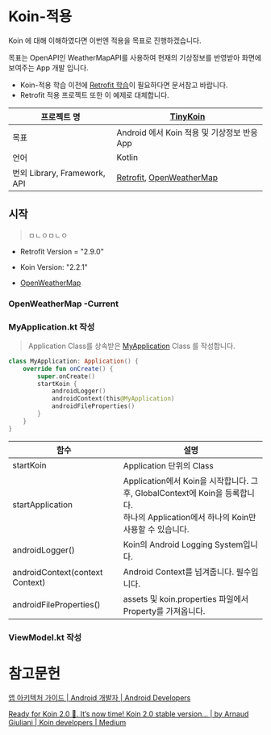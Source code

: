 # Koin-적용

Koin 에 대해 이해하였다면 이번엔 적용을 목표로 진행하겠습니다.

목표는 OpenAPI인 WeatherMapAPI를 사용하여 현재의 기상정보를 반영받아 화면에 보여주는 App 개발 입니다.

- Koin-적용 학습 이전에 [Retrofit 학습]()이 필요하다면 문서참고 바랍니다.
- Retrofit 적용 프로젝트 또한 이 예제로 대체합니다.

| 프로젝트 명                  | [TinyKoin]()                                                 |
| ---------------------------- | ------------------------------------------------------------ |
| 목표                         | Android 에서 Koin 적용 및 기상정보 반응 App                  |
| 언어                         | Kotlin                                                       |
| 번외 Library, Framework, API | [Retrofit](), [OpenWeatherMap](https://openweathermap.org/current) |





## 시작

> ㅁㄴㅇㅁㄴㅇ

- Retrofit Version = "2.9.0"

- Koin Version: "2.2.1"
- [OpenWeatherMap](https://openweathermap.org/current)

### OpenWeatherMap -Current 

>
>
>



### MyApplication.kt 작성

> Application Class를 상속받은 [MyApplication]() Class 를 작성합니다.
>

```kotlin
class MyApplication: Application() {
    override fun onCreate() {
        super.onCreate()
        startKoin {
            androidLogger()
            androidContext(this@MyApplication)
            androidFileProperties()
        }
    }
}
```



| 함수                            | 설명                                                         |
| ------------------------------- | ------------------------------------------------------------ |
| startKoin                       | Application 단위의 Class                                     |
| startApplication                | Application에서 Koin을 시작합니다. 그 후, GlobalContext에 Koin을 등록합니다.<br />하나의 Application에서 하나의 Koin만 사용할 수 있습니다. |
| androidLogger()                 | Koin의 Android Logging System입니다.                         |
| androidContext(context Context) | Android Context를 넘겨줍니다. 필수입니다.                    |
| androidFileProperties()         | assets 및 koin.properties 파일에서 Property를 가져옵니다.    |

   

###  ViewModel.kt 작성

>







# 참고문헌

[앱 아키텍처 가이드  | Android 개발자  | Android Developers](https://developer.android.com/jetpack/guide)

[Ready for Koin 2.0 🎉. It’s now time! Koin 2.0 stable version… | by Arnaud Giuliani | Koin developers | Medium](https://medium.com/koin-developers/ready-for-koin-2-0-2722ab59cac3)